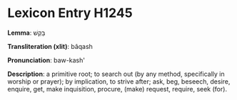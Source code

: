 # Lexicon Entry H1245

**Lemma**: בָּקַשׁ

**Transliteration (xlit)**: bâqash

**Pronunciation**: baw-kash'

**Description**:
a primitive root; to search out (by any method, specifically in worship or prayer); by implication, to strive after; ask, beg, beseech, desire, enquire, get, make inquisition, procure, (make) request, require, seek (for).
